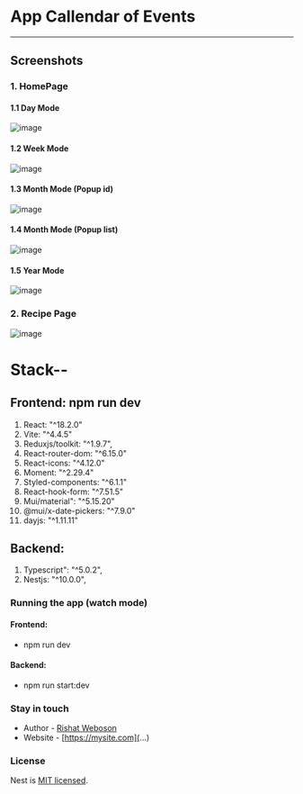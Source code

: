 # App Callendar of Events

***
## Screenshots

### 1. HomePage
#### 1.1 Day Mode
![image](https://github.com/weboson/CalendarOfEvents-/assets/42917939/9e4cbb61-bcdf-4730-b97a-eb3753a9cca3)

#### 1.2 Week Mode
![image](https://github.com/weboson/CalendarOfEvents-/assets/42917939/87356e55-6dcb-4914-a98f-61b408f57701)

#### 1.3 Month Mode (Popup id)
![image](https://github.com/weboson/CalendarOfEvents-/assets/42917939/618c3e3b-3d66-4f13-89ce-12081a37fe1e)

#### 1.4 Month Mode (Popup list)
![image](https://github.com/weboson/CalendarOfEvents-/assets/42917939/9b670426-c4f3-4d32-a63f-919ae6008109)

#### 1.5 Year Mode
![image](https://github.com/weboson/CalendarOfEvents-/assets/42917939/067703fd-4b17-436a-871a-13b78e7ec150)

### 2. Recipe Page
![image](https://github.com/user-attachments/assets/e1466e40-06db-4844-be5a-7bca8cd1bcb5)


# Stack--
## Frontend: npm run dev
1. React: "^18.2.0"
2. Vite: "^4.4.5" 
3. Reduxjs/toolkit: "^1.9.7",
4. React-router-dom: "^6.15.0"
5. React-icons: "^4.12.0"
6. Moment: "^2.29.4"
7. Styled-components: "^6.1.1"
8. React-hook-form: "^7.51.5"
9. Mui/material": "^5.15.20"
10. @mui/x-date-pickers: "^7.9.0"
11. dayjs: "^1.11.11"

## Backend: 
1. Typescript": "^5.0.2",
2. Nestjs: "^10.0.0",




### Running the app (watch mode)
#### Frontend:
- npm run dev
#### Backend:
- npm run start:dev

### Stay in touch
- Author - [Rishat Weboson](...)
- Website - [https://mysite.com](...)

### License
Nest is [MIT licensed](LICENSE).